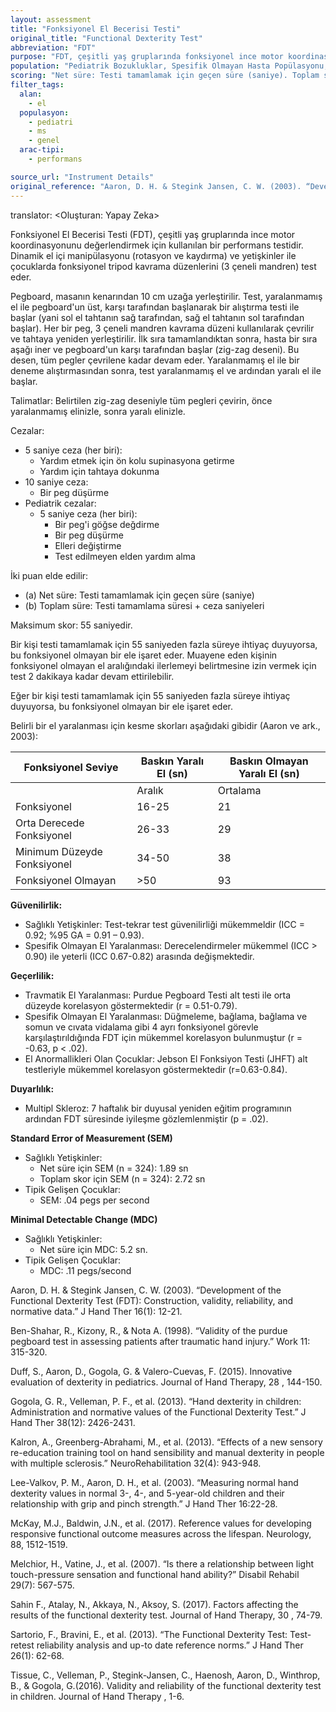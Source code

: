 ```yaml
---
layout: assessment
title: "Fonksiyonel El Becerisi Testi"
original_title: "Functional Dexterity Test"
abbreviation: "FDT"
purpose: "FDT, çeşitli yaş gruplarında fonksiyonel ince motor koordinasyon görev performansında el becerisi becerilerini ölçen taşınabilir bir değerlendirme aracıdır."
population: "Pediatrik Bozukluklar, Spesifik Olmayan Hasta Popülasyonu, Nöromüsküler Durumlar, Multipl Skleroz, Karışık Popülasyonlar"
scoring: "Net süre: Testi tamamlamak için geçen süre (saniye). Toplam süre: Testi tamamlama süresi + ceza saniyeleri. Maksimum skor: 55 saniye."
filter_tags:
  alan:
    - el
  populasyon:
    - pediatri
    - ms
    - genel
  arac-tipi:
    - performans

source_url: "Instrument Details"
original_reference: "Aaron, D. H. & Stegink Jansen, C. W. (2003). “Development of the Functional Dexterity Test (FDT): Construction, validity, reliability, and normative data.” J Hand Ther 16(1): 12-21."
---
```


translator: <Oluşturan: Yapay Zeka>



Fonksiyonel El Becerisi Testi (FDT), çeşitli yaş gruplarında ince motor koordinasyonunu değerlendirmek için kullanılan bir performans testidir. Dinamik el içi manipülasyonu (rotasyon ve kaydırma) ve yetişkinler ile çocuklarda fonksiyonel tripod kavrama düzenlerini (3 çeneli mandren) test eder.


Pegboard, masanın kenarından 10 cm uzağa yerleştirilir. Test, yaralanmamış el ile pegboard'un üst, karşı tarafından başlanarak bir alıştırma testi ile başlar (yani sol el tahtanın sağ tarafından, sağ el tahtanın sol tarafından başlar). Her bir peg, 3 çeneli mandren kavrama düzeni kullanılarak çevrilir ve tahtaya yeniden yerleştirilir. İlk sıra tamamlandıktan sonra, hasta bir sıra aşağı iner ve pegboard'un karşı tarafından başlar (zig-zag deseni). Bu desen, tüm pegler çevrilene kadar devam eder. Yaralanmamış el ile bir deneme alıştırmasından sonra, test yaralanmamış el ve ardından yaralı el ile başlar.

Talimatlar: Belirtilen zig-zag deseniyle tüm pegleri çevirin, önce yaralanmamış elinizle, sonra yaralı elinizle.

Cezalar:
*   5 saniye ceza (her biri):
    *   Yardım etmek için ön kolu supinasyona getirme
    *   Yardım için tahtaya dokunma
*   10 saniye ceza:
    *   Bir peg düşürme
*   Pediatrik cezalar:
    *   5 saniye ceza (her biri):
        *   Bir peg'i göğse değdirme
        *   Bir peg düşürme
        *   Elleri değiştirme
        *   Test edilmeyen elden yardım alma


İki puan elde edilir:

*   (a) Net süre: Testi tamamlamak için geçen süre (saniye)
*   (b) Toplam süre: Testi tamamlama süresi + ceza saniyeleri

Maksimum skor: 55 saniyedir.

Bir kişi testi tamamlamak için 55 saniyeden fazla süreye ihtiyaç duyuyorsa, bu fonksiyonel olmayan bir ele işaret eder. Muayene eden kişinin fonksiyonel olmayan el aralığındaki ilerlemeyi belirtmesine izin vermek için test 2 dakikaya kadar devam ettirilebilir.


Eğer bir kişi testi tamamlamak için 55 saniyeden fazla süreye ihtiyaç duyuyorsa, bu fonksiyonel olmayan bir ele işaret eder.

Belirli bir el yaralanması için kesme skorları aşağıdaki gibidir (Aaron ve ark., 2003):

| Fonksiyonel Seviye      | Baskın Yaralı El (sn) | Baskın Olmayan Yaralı El (sn) |
| ----------------------- | --------------------- | ----------------------------- |
|                         | Aralık  | Ortalama  | Aralık  | Ortalama      |
| Fonksiyonel           | 16-25   | 21        | 18-27   | 21            |
| Orta Derecede Fonksiyonel | 26-33   | 29        | 28-45   | 43            |
| Minimum Düzeyde Fonksiyonel | 34-50   | 38        | 46-55   | 43            |
| Fonksiyonel Olmayan     | \>50    | 93        | \>55    | 102           |


**Güvenilirlik:**

*   Sağlıklı Yetişkinler: Test-tekrar test güvenilirliği mükemmeldir (ICC = 0.92; %95 GA = 0.91 – 0.93).
*   Spesifik Olmayan El Yaralanması: Derecelendirmeler mükemmel (ICC > 0.90) ile yeterli (ICC 0.67-0.82) arasında değişmektedir.

**Geçerlilik:**

*   Travmatik El Yaralanması: Purdue Pegboard Testi alt testi ile orta düzeyde korelasyon göstermektedir (r = 0.51-0.79).
*   Spesifik Olmayan El Yaralanması: Düğmeleme, bağlama, bağlama ve somun ve cıvata vidalama gibi 4 ayrı fonksiyonel görevle karşılaştırıldığında FDT için mükemmel korelasyon bulunmuştur (r = -0.63, p < .02).
*   El Anormallikleri Olan Çocuklar: Jebson El Fonksiyon Testi (JHFT) alt testleriyle mükemmel korelasyon göstermektedir (r=0.63-0.84).

**Duyarlılık:**

*   Multipl Skleroz: 7 haftalık bir duyusal yeniden eğitim programının ardından FDT süresinde iyileşme gözlemlenmiştir (p = .02).

**Standard Error of Measurement (SEM)**

*   Sağlıklı Yetişkinler:
    *   Net süre için SEM (n = 324): 1.89 sn
    *   Toplam skor için SEM (n = 324): 2.72 sn
*   Tipik Gelişen Çocuklar:
    *   SEM: .04 pegs per second

**Minimal Detectable Change (MDC)**

*   Sağlıklı Yetişkinler:
    *   Net süre için MDC: 5.2 sn.
*   Tipik Gelişen Çocuklar:
    *    MDC: .11 pegs/second


Aaron, D. H. & Stegink Jansen, C. W. (2003). “Development of the Functional Dexterity Test (FDT): Construction, validity, reliability, and normative data.” J Hand Ther 16(1): 12-21.

Ben-Shahar, R., Kizony, R., & Nota A. (1998). “Validity of the purdue pegboard test in assessing patients after traumatic hand injury.” Work 11: 315-320.

Duff, S., Aaron, D., Gogola, G. & Valero-Cuevas, F. (2015). Innovative evaluation of dexterity in pediatrics.
Journal of Hand Therapy, 28
, 144-150.

Gogola, G. R., Velleman, P. F., et al. (2013). “Hand dexterity in children: Administration and normative values of the Functional Dexterity Test.” J Hand Ther 38(12): 2426-2431.

Kalron, A., Greenberg-Abrahami, M., et al. (2013). “Effects of a new sensory re-education training tool on hand sensibility and manual dexterity in people with multiple sclerosis.” NeuroRehabilitation 32(4): 943-948.

Lee-Valkov, P. M., Aaron, D. H., et al. (2003). “Measuring normal hand dexterity values in normal 3-, 4-, and 5-year-old children and their relationship with grip and pinch strength.” J Hand Ther 16:22-28.

McKay, M.J., Baldwin, J.N., et al. (2017). Reference values for developing responsive functional outcome measures across the lifespan. Neurology, 88, 1512-1519.

Melchior, H., Vatine, J., et al. (2007). “Is there a relationship between light touch-pressure sensation and functional hand ability?” Disabil Rehabil 29(7): 567-575.

Sahin
F., Atalay, N., Akkaya, N., Aksoy, S. (2017). Factors affecting the results of the functional dexterity test.
Journal of Hand Therapy, 30
, 74-79.

Sartorio, F., Bravini, E., et al. (2013). “The Functional Dexterity Test: Test-retest reliability analysis and up-to date reference norms.” J Hand Ther 26(1): 62-68.

Tissue, C., Velleman, P., Stegink-Jansen, C., Haenosh, Aaron, D., Winthrop, B., & Gogola, G.(2016). Validity and reliability of the functional dexterity test in children.
Journal of Hand Therapy
, 1-6.

```